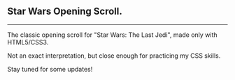 ## **Star Wars Opening Scroll**.
------------------------------------------------------
The classic opening scroll for "Star Wars: The Last Jedi", made only with HTML5/CSS3.

Not an exact interpretation, but close enough for practicing my CSS skills.

Stay tuned for some updates!
